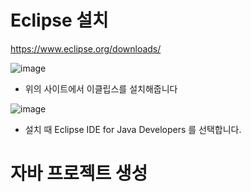 # Eclipse 설치

https://www.eclipse.org/downloads/

![image](https://github.com/ijd1236/Java/assets/130967884/66c5ab41-41b9-43f1-acac-5be43f73de80)

- 위의 사이트에서 이클립스를 설치해줍니다

![image](https://github.com/ijd1236/Java/assets/130967884/44ca49f5-ceff-4002-8b3c-931748582ce9)

- 설치 때 Eclipse IDE for Java Developers 를 선택합니다.

# 자바 프로젝트 생성
